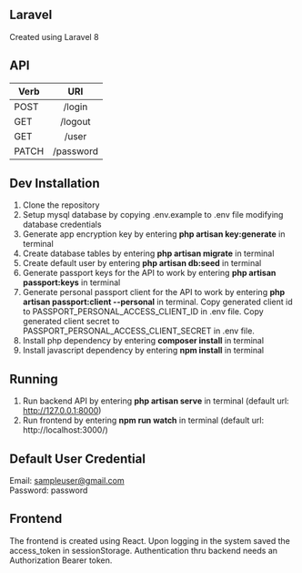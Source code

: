 ## Laravel

Created using Laravel 8

## API

| Verb  | URI       |
|-------|:---------:|
| POST  | /login    |
| GET   | /logout   |
| GET   | /user     |
| PATCH | /password |

## Dev Installation

1. Clone the repository
1. Setup mysql database by copying .env.example to .env file modifying database credentials
1. Generate app encryption key by entering **php artisan key:generate** in terminal
1. Create database tables by entering **php artisan migrate** in terminal
1. Create default user by entering **php artisan db:seed** in terminal
1. Generate passport keys for the API to work by entering **php artisan passport:keys** in terminal
1. Generate personal passport client for the API to work by entering **php artisan passport:client --personal** in terminal. Copy generated client id to PASSPORT_PERSONAL_ACCESS_CLIENT_ID in .env file. Copy generated client secret to PASSPORT_PERSONAL_ACCESS_CLIENT_SECRET in .env file. 
1. Install php dependency by entering **composer install** in terminal
1. Install javascript dependency by entering **npm install** in terminal

## Running 
1. Run backend API by entering **php artisan serve** in terminal (default url: http://127.0.0.1:8000)
1. Run frontend by entering **npm run watch** in terminal (default url: http://localhost:3000/)

## Default User Credential
Email: sampleuser@gmail.com  
Password: password

## Frontend

The frontend is created using React. Upon logging in the system saved the access_token in sessionStorage. Authentication thru backend needs an Authorization Bearer token.
